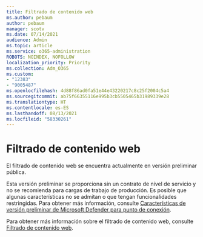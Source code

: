 ```yaml
---
title: Filtrado de contenido web
ms.author: pebaum
author: pebaum
manager: scotv
ms.date: 07/14/2021
audience: Admin
ms.topic: article
ms.service: o365-administration
ROBOTS: NOINDEX, NOFOLLOW
localization_priority: Priority
ms.collection: Adm_O365
ms.custom:
- "12383"
- "9005487"
ms.openlocfilehash: 4d88f86ad0fa51e44e43220217c8c25f2004c5a4
ms.sourcegitcommit: ab75f66355116e995b3cb5505465b31989339e28
ms.translationtype: HT
ms.contentlocale: es-ES
ms.lasthandoff: 08/13/2021
ms.locfileid: "58330261"
---
```

# <a name="web-content-filtering"></a>Filtrado de contenido web

El filtrado de contenido web se encuentra actualmente en versión preliminar pública.

Esta versión preliminar se proporciona sin un contrato de nivel de servicio y no se recomienda para cargas de trabajo de producción. Es posible que algunas características no se admitan o que tengan funcionalidades restringidas. Para obtener más información, consulte [Características de versión preliminar de Microsoft Defender para punto de conexión](https://docs.microsoft.com/microsoft-365/security/defender-endpoint/preview).

Para obtener más información sobre el filtrado de contenido web, consulte [Filtrado de contenido web](https://docs.microsoft.com/microsoft-365/security/defender-endpoint/web-content-filtering).